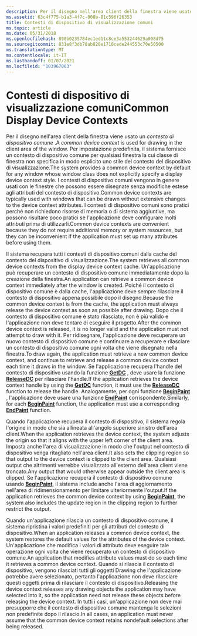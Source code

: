 ```yaml
---
description: Per il disegno nell'area client della finestra viene usato un contesto di dispositivo comune.
ms.assetid: 63c4f775-b1a3-4f7c-808b-81c596f26353
title: Contesti di dispositivo di visualizzazione comuni
ms.topic: article
ms.date: 05/31/2018
ms.openlocfilehash: 890b0235784ec1ed11c8ce3a553244629a008d75
ms.sourcegitcommit: 831e8f3db78ab820e1710cede244553c70e50500
ms.translationtype: MT
ms.contentlocale: it-IT
ms.lasthandoff: 01/07/2021
ms.locfileid: "103967063"
---
```

# <a name="common-display-device-contexts"></a><span data-ttu-id="87cf5-103">Contesti di dispositivo di visualizzazione comuni</span><span class="sxs-lookup"><span data-stu-id="87cf5-103">Common Display Device Contexts</span></span>

<span data-ttu-id="87cf5-104">Per il disegno nell'area client della finestra viene usato un *contesto di dispositivo comune* .</span><span class="sxs-lookup"><span data-stu-id="87cf5-104">A *common device context* is used for drawing in the client area of the window.</span></span> <span data-ttu-id="87cf5-105">Per impostazione predefinita, il sistema fornisce un contesto di dispositivo comune per qualsiasi finestra la cui classe di finestra non specifica in modo esplicito uno stile del contesto del dispositivo di visualizzazione.</span><span class="sxs-lookup"><span data-stu-id="87cf5-105">The system provides a common device context by default for any window whose window class does not explicitly specify a display device context style.</span></span> <span data-ttu-id="87cf5-106">I contesti di dispositivo comuni vengono in genere usati con le finestre che possono essere disegnate senza modifiche estese agli attributi del contesto di dispositivo.</span><span class="sxs-lookup"><span data-stu-id="87cf5-106">Common device contexts are typically used with windows that can be drawn without extensive changes to the device context attributes.</span></span> <span data-ttu-id="87cf5-107">I contesti di dispositivo comuni sono pratici perché non richiedono risorse di memoria o di sistema aggiuntive, ma possono risultare poco pratici se l'applicazione deve configurare molti attributi prima di utilizzarli.</span><span class="sxs-lookup"><span data-stu-id="87cf5-107">Common device contexts are convenient because they do not require additional memory or system resources, but they can be inconvenient if the application must set up many attributes before using them.</span></span>

<span data-ttu-id="87cf5-108">Il sistema recupera tutti i contesti di dispositivo comuni dalla cache del contesto del dispositivo di visualizzazione.</span><span class="sxs-lookup"><span data-stu-id="87cf5-108">The system retrieves all common device contexts from the display device context cache.</span></span> <span data-ttu-id="87cf5-109">Un'applicazione può recuperare un contesto di dispositivo comune immediatamente dopo la creazione della finestra.</span><span class="sxs-lookup"><span data-stu-id="87cf5-109">An application can retrieve a common device context immediately after the window is created.</span></span> <span data-ttu-id="87cf5-110">Poiché il contesto di dispositivo comune è dalla cache, l'applicazione deve sempre rilasciare il contesto di dispositivo appena possibile dopo il disegno.</span><span class="sxs-lookup"><span data-stu-id="87cf5-110">Because the common device context is from the cache, the application must always release the device context as soon as possible after drawing.</span></span> <span data-ttu-id="87cf5-111">Dopo che il contesto di dispositivo comune è stato rilasciato, non è più valido e l'applicazione non deve tentare di eseguire il progetto.</span><span class="sxs-lookup"><span data-stu-id="87cf5-111">After the common device context is released, it is no longer valid and the application must not attempt to draw with it.</span></span> <span data-ttu-id="87cf5-112">Per ridisegnare, l'applicazione deve recuperare un nuovo contesto di dispositivo comune e continuare a recuperare e rilasciare un contesto di dispositivo comune ogni volta che viene disegnato nella finestra.</span><span class="sxs-lookup"><span data-stu-id="87cf5-112">To draw again, the application must retrieve a new common device context, and continue to retrieve and release a common device context each time it draws in the window.</span></span> <span data-ttu-id="87cf5-113">Se l'applicazione recupera l'handle del contesto di dispositivo usando la funzione [**GetDC**](/windows/desktop/api/Winuser/nf-winuser-getdc) , deve usare la funzione [**ReleaseDC**](/windows/desktop/api/Winuser/nf-winuser-releasedc) per rilasciare l'handle.</span><span class="sxs-lookup"><span data-stu-id="87cf5-113">If the application retrieves the device context handle by using the [**GetDC**](/windows/desktop/api/Winuser/nf-winuser-getdc) function, it must use the [**ReleaseDC**](/windows/desktop/api/Winuser/nf-winuser-releasedc) function to release the handle.</span></span> <span data-ttu-id="87cf5-114">Analogamente, per ogni funzione [**BeginPaint**](/windows/desktop/api/Winuser/nf-winuser-beginpaint) , l'applicazione deve usare una funzione [**EndPaint**](/windows/desktop/api/Winuser/nf-winuser-endpaint) corrispondente.</span><span class="sxs-lookup"><span data-stu-id="87cf5-114">Similarly, for each [**BeginPaint**](/windows/desktop/api/Winuser/nf-winuser-beginpaint) function, the application must use a corresponding [**EndPaint**](/windows/desktop/api/Winuser/nf-winuser-endpaint) function.</span></span>

<span data-ttu-id="87cf5-115">Quando l'applicazione recupera il contesto di dispositivo, il sistema regola l'origine in modo che sia allineata all'angolo superiore sinistro dell'area client.</span><span class="sxs-lookup"><span data-stu-id="87cf5-115">When the application retrieves the device context, the system adjusts the origin so that it aligns with the upper left corner of the client area.</span></span> <span data-ttu-id="87cf5-116">Imposta anche l'area di visualizzazione in modo che l'output nel contesto di dispositivo venga ritagliato nell'area client.</span><span class="sxs-lookup"><span data-stu-id="87cf5-116">It also sets the clipping region so that output to the device context is clipped to the client area.</span></span> <span data-ttu-id="87cf5-117">Qualsiasi output che altrimenti verrebbe visualizzato all'esterno dell'area client viene troncato.</span><span class="sxs-lookup"><span data-stu-id="87cf5-117">Any output that would otherwise appear outside the client area is clipped.</span></span> <span data-ttu-id="87cf5-118">Se l'applicazione recupera il contesto di dispositivo comune usando [**BeginPaint**](/windows/desktop/api/Winuser/nf-winuser-beginpaint), il sistema include anche l'area di aggiornamento nell'area di ridimensionamento per limitare ulteriormente l'output.</span><span class="sxs-lookup"><span data-stu-id="87cf5-118">If the application retrieves the common device context by using [**BeginPaint**](/windows/desktop/api/Winuser/nf-winuser-beginpaint), the system also includes the update region in the clipping region to further restrict the output.</span></span>

<span data-ttu-id="87cf5-119">Quando un'applicazione rilascia un contesto di dispositivo comune, il sistema ripristina i valori predefiniti per gli attributi del contesto di dispositivo.</span><span class="sxs-lookup"><span data-stu-id="87cf5-119">When an application releases a common device context, the system restores the default values for the attributes of the device context.</span></span> <span data-ttu-id="87cf5-120">Un'applicazione che modifica i valori di attributo deve eseguire tale operazione ogni volta che viene recuperato un contesto di dispositivo comune.</span><span class="sxs-lookup"><span data-stu-id="87cf5-120">An application that modifies attribute values must do so each time it retrieves a common device context.</span></span> <span data-ttu-id="87cf5-121">Quando si rilascia il contesto di dispositivo, vengono rilasciati tutti gli oggetti Drawing che l'applicazione potrebbe avere selezionato, pertanto l'applicazione non deve rilasciare questi oggetti prima di rilasciare il contesto di dispositivo.</span><span class="sxs-lookup"><span data-stu-id="87cf5-121">Releasing the device context releases any drawing objects the application may have selected into it, so the application need not release these objects before releasing the device context.</span></span> <span data-ttu-id="87cf5-122">In tutti i casi, un'applicazione non deve mai presupporre che il contesto di dispositivo comune mantenga le selezioni non predefinite dopo il rilascio.</span><span class="sxs-lookup"><span data-stu-id="87cf5-122">In all cases, an application must never assume that the common device context retains nondefault selections after being released.</span></span>

 

 



